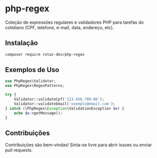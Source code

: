 # php-regex

Coleção de expressões regulares e validadores PHP para tarefas do cotidiano (CPF, telefone, e-mail, data, endereço, etc).

## Instalação

```bash
composer require rotaz-dev/php-regex
```

## Exemplos de Uso

```php
use PhpRegex\Validator;
use PhpRegex\RegexPatterns;

try {
    Validator::validateCpf('123.456.789-00');
    Validator::validateEmail('exemplo@email.com');
} catch (\PhpRegex\Exception\ValidationException $e) {
    echo $e->getMessage();
}
```

## Contribuições

Contribuições são bem-vindas! Sinta-se livre para abrir issues ou enviar pull requests.
